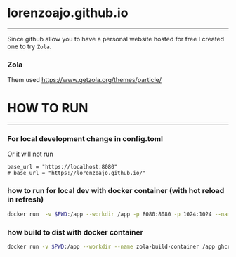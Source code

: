 # lorenzoajo.github.io
---


Since github allow you to have a personal website hosted for free I created one to try `Zola`.

### Zola
Them used https://www.getzola.org/themes/particle/

# HOW TO RUN
---

### For local development change in config.toml
Or it will not run
```
base_url = "https://localhost:8080"
# base_url = "https://lorenzoajo.github.io/"
```
### how to run for local dev with docker container (with hot reload in refresh)
```bash
docker run  -v $PWD:/app --workdir /app -p 8080:8080 -p 1024:1024 --name zola ghcr.io/getzola/zola:v0.17.1 serve --interface 0.0.0.0 --port 8080 --base-url localhost
```

### how build to dist with docker container
```bash
docker run -v $PWD:/app --workdir --name zola-build-container /app ghcr.io/getzola/zola:v0.17.1 build
```
